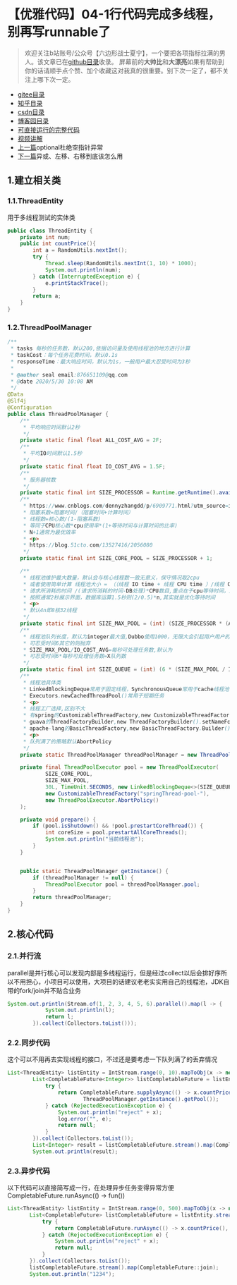 # 【优雅代码】04-1行代码完成多线程，别再写runnable了
> 欢迎关注b站账号/公众号【六边形战士夏宁】，一个要把各项指标拉满的男人。该文章已在[github目录](https://github.com/edanlx/SealBook)收录。
屏幕前的**大帅比**和**大漂亮**如果有帮助到你的话请顺手点个赞、加个收藏这对我真的很重要。别下次一定了，都不关注上哪下次一定。
* [gitee目录](https://gitee.com/seal_li/SealBook)
* [知乎目录](https://zhuanlan.zhihu.com/p/338222208)
* [csdn目录](https://blog.csdn.net/seal_li/article/details/111415366)
* [博客园目录](https://www.cnblogs.com/sealLee/articles/14748368.html)
* [可直接运行的完整代码](https://github.com/edanlx/TechingCode/tree/master/demoGrace/src/main/java/com/example/demo/lesson/grace/thread)  
* [视频讲解](https://www.bilibili.com/video/BV1jr4y1w7SH/)  
* [上一篇](./03optional.md)optional杜绝空指针异常
* [下一篇](./05symbol.md)异或、左移、右移到底该怎么用

## 1.建立相关类
### 1.1.ThreadEntity
用于多线程测试的实体类
```java
public class ThreadEntity {
    private int num;
    public int countPrice(){
        int a = RandomUtils.nextInt();
        try {
            Thread.sleep(RandomUtils.nextInt(1, 10) * 1000);
            System.out.println(num);
        } catch (InterruptedException e) {
            e.printStackTrace();
        }
        return a;
    }
}
```
### 1.2.ThreadPoolManager
```java
/**
 * tasks 每秒的任务数，默认200,依据访问量及使用线程池的地方进行计算
 * taskCost：每个任务花费时间，默认0.1s
 * responseTime：最大响应时间，默认为1s，一般用户最大忍受时间为3秒
 *
 * @author seal email:876651109@qq.com
 * @date 2020/5/30 10:08 AM
 */
@Data
@Slf4j
@Configuration
public class ThreadPoolManager {
    /**
     * 平均响应时间默认2秒
     */
    private static final float ALL_COST_AVG = 2F;
    /**
     * 平均IO时间默认1.5秒
     */
    private static final float IO_COST_AVG = 1.5F;
    /**
     * 服务器核数
     */
    private static final int SIZE_PROCESSOR = Runtime.getRuntime().availableProcessors();
    /**
     * https://www.cnblogs.com/dennyzhangdd/p/6909771.html?utm_source=itdadao&utm_medium=referral
     * 阻塞系数=阻塞时间/（阻塞时间+计算时间）
     * 线程数=核心数/(1-阻塞系数)
     * 等同于CPU核心数*cpu使用率*(1+等待时间与计算时间的比率)
     * N+1通常为最优效率
     * <p>
     * https://blog.51cto.com/13527416/2056080
     */
    private static final int SIZE_CORE_POOL = SIZE_PROCESSOR + 1;

    /**
     * 线程池维护最大数量，默认会与核心线程数一致无意义，保守情况取2cpu
     * 或者使用简单计算 线程池大小 = （（线程 IO time + 线程 CPU time ）/线程 CPU time ） CPU数目**
     * 请求所消耗的时间 /(请求所消耗的时间-DB处理)*CPU数目,重点在于cpu等待时间，通常为数据库DB时间
     * 按照通常2秒展示界面，数据库运算1.5秒则(2/0.5)*n,其实就是优化等待时间
     * <p>
     * 默认4n即8核32线程
     */
    private static final int SIZE_MAX_POOL = (int) (SIZE_PROCESSOR * (ALL_COST_AVG / (ALL_COST_AVG - IO_COST_AVG)));
    /**
     * 线程池队列长度，默认为integer最大值,Dubbo使用1000，无限大会引起用户用户的任务一直排队，应选择适当性丢弃，
     * 可忍受时间6其它的则抛弃
     * SIZE_MAX_POOL/IO_COST_AVG=每秒可处理任务数,默认为
     * 可忍受时间6*每秒可处理任务数=X队列数
     */
    private static final int SIZE_QUEUE = (int) (6 * (SIZE_MAX_POOL / IO_COST_AVG));
    /**
     * 线程池具体类
     * LinkedBlockingDeque常用于固定线程，SynchronousQueue常用于cache线程池
     * Executors.newCachedThreadPool()常用于短期任务
     * <p>
     * 线程工厂选择,区别不大
     * 有spring的CustomizableThreadFactory,new CustomizableThreadFactory("springThread-pool-")
     * guava的ThreadFactoryBuilder,new ThreadFactoryBuilder().setNameFormat("retryClient-pool-").build();
     * apache-lang的BasicThreadFactory,new BasicThreadFactory.Builder().namingPattern("basicThreadFactory-").build()
     * <p>
     * 队列满了的策略默认AbortPolicy
     */
    private static ThreadPoolManager threadPoolManager = new ThreadPoolManager();

    private final ThreadPoolExecutor pool = new ThreadPoolExecutor(
            SIZE_CORE_POOL,
            SIZE_MAX_POOL,
            30L, TimeUnit.SECONDS, new LinkedBlockingDeque<>(SIZE_QUEUE),
            new CustomizableThreadFactory("springThread-pool-"),
            new ThreadPoolExecutor.AbortPolicy()
    );

    private void prepare() {
        if (pool.isShutdown() && !pool.prestartCoreThread()) {
            int coreSize = pool.prestartAllCoreThreads();
            System.out.println("当前线程池");
        }
    }


    public static ThreadPoolManager getInstance() {
        if (threadPoolManager != null) {
            ThreadPoolExecutor pool = threadPoolManager.pool;
        }
        return threadPoolManager;
    }
}
```
## 2.核心代码
### 2.1.并行流
parallel是并行核心可以发现内部是多线程运行，但是经过collect以后会排好序所以不用担心，小项目可以使用，大项目的话建议老老实实用自己的线程池，JDK自带的fork/join并不贴合业务
```java
System.out.println(Stream.of(1, 2, 3, 4, 5, 6).parallel().map(l -> {
            System.out.println(l);
            return l;
        }).collect(Collectors.toList()));
```

### 2.2.同步代码
这个可以不用再去实现线程的接口，不过还是要考虑一下队列满了的丢弃情况
```java
List<ThreadEntity> listEntity = IntStream.range(0, 10).mapToObj(x -> new ThreadEntity(x)).collect(Collectors.toList());
        List<CompletableFuture<Integer>> listCompletableFuture = listEntity.stream().map(x -> {
            try {
                return CompletableFuture.supplyAsync(() -> x.countPrice(),
                        ThreadPoolManager.getInstance().getPool());
            } catch (RejectedExecutionException e) {
                System.out.println("reject" + x);
                log.error("", e);
                return null;
            }
        }).collect(Collectors.toList());
        List<Integer> result = listCompletableFuture.stream().map(CompletableFuture::join).collect(Collectors.toList());
        System.out.println(result);
```

 ### 2.3.异步代码
 以下代码可以直接简写成一行，在处理异步任务变得异常方便  
 CompletableFuture.runAsync(() -> fun())  

 ```java
 List<ThreadEntity> listEntity = IntStream.range(0, 500).mapToObj(x -> new ThreadEntity(x)).collect(Collectors.toList());
        List<CompletableFuture> listCompletableFuture = listEntity.stream().map(x -> {
            try {
                return CompletableFuture.runAsync(() -> x.countPrice(), ThreadPoolManager.getInstance().getPool());
            } catch (RejectedExecutionException e) {
                System.out.println("reject" + x);
                return null;
            }
        }).collect(Collectors.toList());
        listCompletableFuture.stream().map(CompletableFuture::join);
        System.out.println("1234");

 ```
